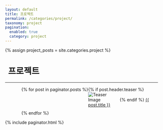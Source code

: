 ```yaml
---
layout: default
title: 프로젝트
permalink: /categories/project/
taxonomy: project
pagination:
  enabled: true
  category: project
---
```


{% assign project_posts = site.categories.project %}

<h1 style="margin-left: 10px;">프로젝트</h1>
<hr>
<div class="entries-{{ entries_layout }}" style="margin-left: 30px;">
  <ul style="display: flex; flex-wrap: wrap;">
    {% for post in paginator.posts %}
      <li style="list-style: none; margin-bottom: 10px; width: calc(50% - 5px);">
      {% if post.header.teaser %}
      <img src="{{ post.header.teaser }}" alt="Teaser Image" style="max-width:100px;">
      {% endif %}
      <a href="{{ site.baseurl }}{{ post.url }}">{{ post.title }}</a>
      </li>
    {% endfor %}
  </ul>
</div>

{% include paginator.html %}
